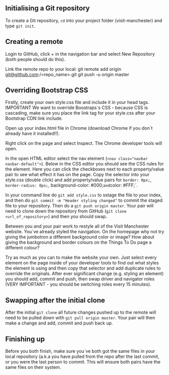 Initialising a Git repository
------
To create a Git repository, `cd` into your project folder (visit-manchester) and type `git init`. 

Creating a remote
------
Login to GitHub, click + in the navigation bar and select New Repository (both people should do this).

Link the remote repo to your local:
git remote add origin git@github.com:<username>/<repo_name>.git
git push -u origin master

Overriding Bootstrap CSS
------
Firstly, create your own style.css file and include it in your head tags. IMPORTANT We want to override Boostraps`s CSS - because CSS is cascading, make sure you place the link tag for your style.css after your Bootstrap CDN link include.

Open up your index.html file in Chrome (download Chrome if you don`t already have it installed!!).

Right click on the page and select Inspect. The Chrome developer tools will open.

In the open HTML editor select the nav element (`<nav class="navbar navbar-default">`). Below in the CSS editor you should see the CSS rules for the element. Here you can click the checkboxes next to each property/value pair to see what effect it has on the page. Copy the selector into your style.css (double click) and add property/value pairs for `border: 0px;`, `border-radius: 0px;`, background-color: #000;` and `color: #FFF;`. 

In your command line do `git add style.css` to sstage the file to your index, and then do `git commit -m "Header styling changed"` to commit the staged file to your repository. Then do a `git push origin master`. Your pair will need to clone down the repository from GitHub (`git clone <url_of_repository>`) and then you should swap.

Between you and your pair work to restyle all of the Visit Manchester website. You`ve already styled the navigation. On the homepage why not try giving the jumbotron a different background color or image? How about giving the background and border colours on the Things To Do page a different colour?

Try as much as you can to make the website your own. Just select every element on the page inside of your developer tools to find out what styles the element is using and then copy that selector and add duplicate rules to override the originals. After ever significant change (e.g. styling an element) you should add, commit and push, then swap driver and navigator roles (VERY IMPORTANT - you should be switching roles every 15 minutes).

Swapping after the initial clone
------
After the initial `git clone` all future changes pushed up to the remote will need to be pulled down with `git pull origin master`. Your pair will then make a change and add, commit and push back up.

Finishing up
------
Before you both finish, make sure you`ve both got the same files in your local repository (a.k.a you have pulled from the repo after the last commit, or you were the last person to commit. This will ensure both pairs have the same files on their system.